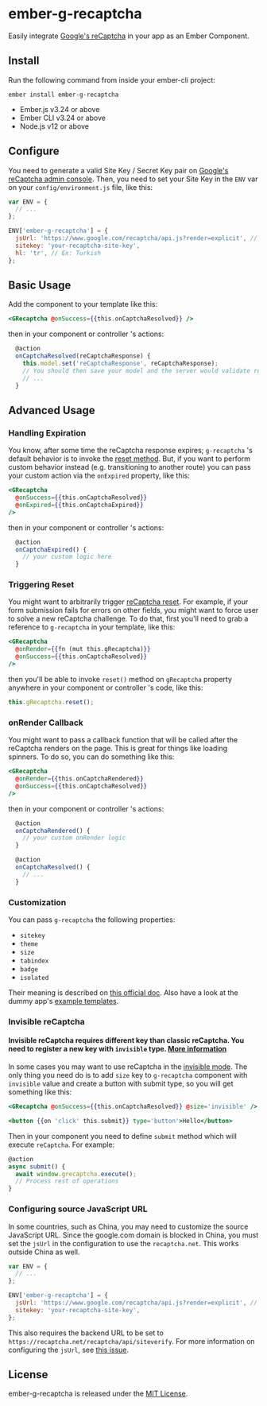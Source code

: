 # ember-g-recaptcha

Easily integrate [Google's reCaptcha](https://developers.google.com/recaptcha/) in your app as an Ember Component.

## Install

Run the following command from inside your ember-cli project:

`ember install ember-g-recaptcha`

- Ember.js v3.24 or above
- Ember CLI v3.24 or above
- Node.js v12 or above

## Configure

You need to generate a valid Site Key / Secret Key pair on [Google's reCaptcha admin console](https://www.google.com/recaptcha/admin).
Then, you need to set your Site Key in the `ENV` var on your `config/environment.js` file, like this:

```js
var ENV = {
  // ...
};

ENV['ember-g-recaptcha'] = {
  jsUrl: 'https://www.google.com/recaptcha/api.js?render=explicit', // default
  sitekey: 'your-recaptcha-site-key',
  hl: 'tr', // Ex: Turkish
};
```

## Basic Usage

Add the component to your template like this:

```handlebars
<GRecaptcha @onSuccess={{this.onCaptchaResolved}} />
```

then in your component or controller 's actions:

```js
  @action
  onCaptchaResolved(reCaptchaResponse) {
    this.model.set('reCaptchaResponse', reCaptchaResponse);
    // You should then save your model and the server would validate reCaptchaResponse
    // ...
  }
```

## Advanced Usage

### Handling Expiration

You know, after some time the reCaptcha response expires; `g-recaptcha` 's default behavior is to invoke the [reset method](https://developers.google.com/recaptcha/docs/display#js_api). But, if you want to perform custom behavior instead (e.g. transitioning to another route) you can pass your custom action via the `onExpired` property, like this:

```handlebars
<GRecaptcha
  @onSuccess={{this.onCaptchaResolved}}
  @onExpired={{this.onCaptchaExpired}}
/>
```

then in your component or controller 's actions:

```js
  @action
  onCaptchaExpired() {
    // your custom logic here
  }
```

### Triggering Reset

You might want to arbitrarily trigger [reCaptcha reset](https://developers.google.com/recaptcha/docs/display#js_api). For example, if your form submission fails for errors on other fields, you might want to force user to solve a new reCaptcha challenge.
To do that, first you'll need to grab a reference to `g-recaptcha` in your template, like this:

```handlebars
<GRecaptcha
  @onRender={{fn (mut this.gRecaptcha)}}
  @onSuccess={{this.onCaptchaResolved}}
/>
```

then you'll be able to invoke `reset()` method on `gRecaptcha` property anywhere in your component or controller 's code, like this:

```js
this.gRecaptcha.reset();
```

### onRender Callback

You might want to pass a callback function that will be called after the reCaptcha renders on the page. This is great for things like loading spinners. To do so, you can do something like this:

```handlebars
<GRecaptcha
  @onRender={{this.onCaptchaRendered}}
  @onSuccess={{this.onCaptchaResolved}}
/>
```

then in your component or controller 's actions:

```js
  @action
  onCaptchaRendered() {
    // your custom onRender logic
  }

  @action
  onCaptchaResolved() {
    // ...
  }
```

### Customization

You can pass `g-recaptcha` the following properties:

- `sitekey`
- `theme`
- `size`
- `tabindex`
- `badge`
- `isolated`

Their meaning is described on [this official doc](https://developers.google.com/recaptcha/docs/display#render_param).
Also have a look at the dummy app's [example templates](https://github.com/algonauti/ember-g-recaptcha/tree/master/tests/dummy/app/templates).

### Invisible reCaptcha

#### Invisible reCaptcha requires different key than classic reCaptcha. You need to register a new key with `invisible` type. [More information](https://developers.google.com/recaptcha/docs/invisible#config)

In some cases you may want to use reCaptcha in the [invisible mode](https://developers.google.com/recaptcha/docs/invisible). The only thing you need do is to add `size` key to `g-recaptcha` component with `invisible` value and create a button with submit type, so you will get something like this:

```handlebars
<GRecaptcha @onSuccess={{this.onCaptchaResolved}} @size='invisible' />

<button {{on 'click' this.submit}} type='button'>Hello</button>
```

Then in your component you need to define `submit` method which will execute `reCaptcha`. For example:

```js
@action
async submit() {
  await window.grecaptcha.execute();
  // Process rest of operations
}
```

### Configuring source JavaScript URL

In some countries, such as China, you may need to customize the source JavaScript URL. Since the google.com domain is blocked in China, you
must set the `jsUrl` in the configuration to use the `recaptcha.net`. This works outside China as well.

```js
var ENV = {
  // ...
};

ENV['ember-g-recaptcha'] = {
  jsUrl: 'https://www.google.com/recaptcha/api.js?render=explicit', // default
  sitekey: 'your-recaptcha-site-key',
};
```

This also requires the backend URL to be set to `https://recaptcha.net/recaptcha/api/siteverify`. For more information on configuring the `jsUrl`, see [this issue](https://github.com/google/recaptcha/issues/87#issuecomment-368252094).

## License

ember-g-recaptcha is released under the [MIT License](http://www.opensource.org/licenses/MIT).
